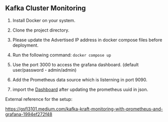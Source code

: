 ## Kafka Cluster Monitoring

1. Install Docker on your system.

2. Clone the project directory.

3. Please update the Advertised IP address in docker compose files before deployment. 

4. Run the following command:
`docker compose up`

5. Use the port 3000 to access the grafana dashboard. (default user/password - admin/admin)

6. Add the Prometheus data source which is listerning in port 9090.

7. import the [Dashboard](./dashboard/kafka-overview.json) after updating the prometheus uuid in json.

External reference for the setup:

https://gsfl3101.medium.com/kafka-kraft-monitoring-with-prometheus-and-grafana-1994ef272f48

